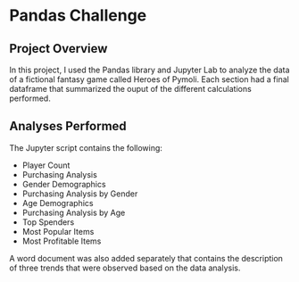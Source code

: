# Pandas Challenge

## Project Overview
In this project, I used the Pandas library and Jupyter Lab to analyze the data of a fictional fantasy game called Heroes of Pymoli. Each section had a final dataframe that summarized the ouput of the different calculations performed.

## Analyses Performed
The Jupyter script contains the following:

* Player Count
* Purchasing Analysis
* Gender Demographics
* Purchasing Analysis by Gender
* Age Demographics
* Purchasing Analysis by Age
* Top Spenders
* Most Popular Items
* Most Profitable Items

A word document was also added separately that contains the description of three trends that were observed based on the data analysis.

